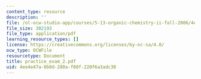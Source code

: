 ```yaml
---
content_type: resource
description: ''
file: /ol-ocw-studio-app/courses/5-13-organic-chemistry-ii-fall-2006/4ee4e47a8b0d280af08f220f6a3adc30_practice_exam_2.pdf
file_size: 302193
file_type: application/pdf
learning_resource_types: []
license: https://creativecommons.org/licenses/by-nc-sa/4.0/
ocw_type: OCWFile
resourcetype: Document
title: practice_exam_2.pdf
uid: 4ee4e47a-8b0d-280a-f08f-220f6a3adc30
---
```

